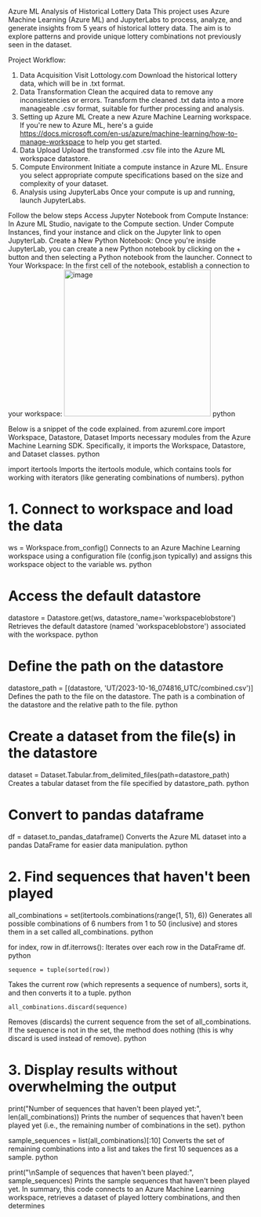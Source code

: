 Azure ML Analysis of Historical Lottery Data
This project uses Azure Machine Learning (Azure ML) and JupyterLabs to process, analyze, and generate insights from 5 years of historical lottery data. The aim is to explore patterns and provide unique lottery combinations not previously seen in the dataset.

Project Workflow:
1. Data Acquisition
Visit Lottology.com
Download the historical lottery data, which will be in .txt format.
2. Data Transformation
Clean the acquired data to remove any inconsistencies or errors.
Transform the cleaned .txt data into a more manageable .csv format, suitable for further processing and analysis.
3. Setting up Azure ML
Create a new Azure Machine Learning workspace. If you're new to Azure ML, here's a guide https://docs.microsoft.com/en-us/azure/machine-learning/how-to-manage-workspace to help you get started.
4. Data Upload
Upload the transformed .csv file into the Azure ML workspace datastore.
5. Compute Environment
Initiate a compute instance in Azure ML. Ensure you select appropriate compute specifications based on the size and complexity of your dataset.
6. Analysis using JupyterLabs
Once your compute is up and running, launch JupyterLabs.

Follow the below steps
Access Jupyter Notebook from Compute Instance:
In Azure ML Studio, navigate to the Compute section.
Under Compute Instances, find your instance and click on the Jupyter link to open JupyterLab.
Create a New Python Notebook:
Once you're inside JupyterLab, you can create a new Python notebook by clicking on the + button and then selecting a Python notebook from the launcher.
Connect to Your Workspace:
In the first cell of the notebook, establish a connection to your workspace:
<img width="299" alt="image" src="https://github.com/ShadlieKamaldien/lotto/assets/54892771/454d8c74-03ab-471a-bf82-43c84b330119">
python

Below is a snippet of the code explained. 
from azureml.core import Workspace, Datastore, Dataset
Imports necessary modules from the Azure Machine Learning SDK. Specifically, it imports the Workspace, Datastore, and Dataset classes.
python

import itertools
Imports the itertools module, which contains tools for working with iterators (like generating combinations of numbers).
python

# 1. Connect to workspace and load the data
ws = Workspace.from_config()
Connects to an Azure Machine Learning workspace using a configuration file (config.json typically) and assigns this workspace object to the variable ws.
python

# Access the default datastore
datastore = Datastore.get(ws, datastore_name='workspaceblobstore')
Retrieves the default datastore (named 'workspaceblobstore') associated with the workspace.
python

# Define the path on the datastore
datastore_path = [(datastore, 'UT/2023-10-16_074816_UTC/combined.csv')]
Defines the path to the file on the datastore. The path is a combination of the datastore and the relative path to the file.
python

# Create a dataset from the file(s) in the datastore
dataset = Dataset.Tabular.from_delimited_files(path=datastore_path)
Creates a tabular dataset from the file specified by datastore_path.
python

# Convert to pandas dataframe
df = dataset.to_pandas_dataframe()
Converts the Azure ML dataset into a pandas DataFrame for easier data manipulation.
python

# 2. Find sequences that haven't been played
all_combinations = set(itertools.combinations(range(1, 51), 6))
Generates all possible combinations of 6 numbers from 1 to 50 (inclusive) and stores them in a set called all_combinations.
python

for index, row in df.iterrows():
Iterates over each row in the DataFrame df.
python

    sequence = tuple(sorted(row))
Takes the current row (which represents a sequence of numbers), sorts it, and then converts it to a tuple.
python

    all_combinations.discard(sequence)
Removes (discards) the current sequence from the set of all_combinations. If the sequence is not in the set, the method does nothing (this is why discard is used instead of remove).
python

# 3. Display results without overwhelming the output
print("Number of sequences that haven't been played yet:", len(all_combinations))
Prints the number of sequences that haven't been played yet (i.e., the remaining number of combinations in the set).
python

sample_sequences = list(all_combinations)[:10]
Converts the set of remaining combinations into a list and takes the first 10 sequences as a sample.
python

print("\nSample of sequences that haven't been played:", sample_sequences)
Prints the sample sequences that haven't been played yet.
In summary, this code connects to an Azure Machine Learning workspace, retrieves a dataset of played lottery combinations, and then determines


